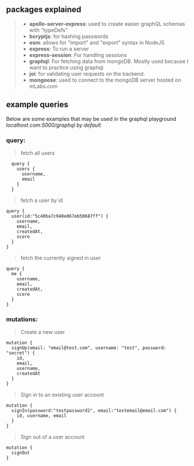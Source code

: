## packages explained

> - **apollo-server-express**: used to create easier graphQL schemas with "typeDefs"
> - **bcryptjs**: for hashing passwords
> - **esm**: allows for "import" and "export" syntax in NodeJS
> - **express**: To run a server
> - **express-session**: For handling sessions
> - **graphql**: For fetching data from mongoDB. Mostly used because I want to practice using graphql.
> - **joi**: for validating user requests on the backend.
> - **mongoose**: used to connect to the mongoDB server hosted on mLabs.com

## example queries

Below are some examples that may be used in the graphql playground
_localhost.com:5000/graphql by default_

### query:

> fetch all users

```
  query {
    users {
      username,
      email
    }
  }
```

> fetch a user by id

```
query {
  user(id:"5c40ba7c940e867eb50687ff") {
    username,
    email,
    createdAt,
    score
  }
}
```

> fetch the currently signed in user

```
query {
  me {
    username,
    email,
    createdAt,
    score
  }
}
```

### mutations:

> Create a new user

```
mutation {
  signUp(email: "email@test.com", username: "test", password: "secret") {
    id,
    email,
    username,
    createdAt
  }
}
```

> Sign in to an existing user account

```
mutation {
  signIn(password:"testpassword1", email:"testemail@email.com") {
    id, username, email
  }
}
```

> Sign out of a user account

```
mutation {
  signOut
}
```
